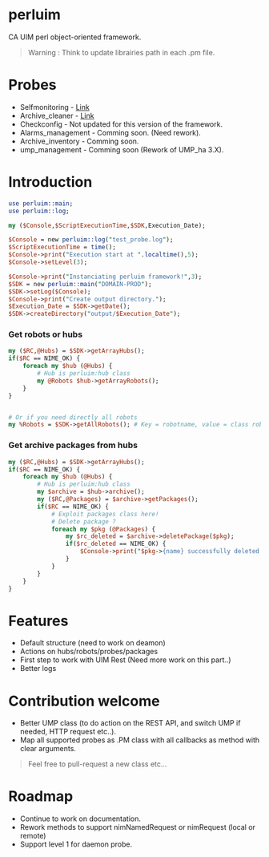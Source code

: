 # perluim
CA UIM perl object-oriented framework.

> Warning : Think to update librairies path in each .pm file.

# Probes 

- Selfmonitoring - [Link](https://github.com/fraxken/selfmonitoring)
- Archive_cleaner - [Link](https://github.com/fraxken/archive_cleaner)
- Checkconfig - Not updated for this version of the framework.
- Alarms_management - Comming soon. (Need rework).
- Archive_inventory - Comming soon. 
- ump_management - Comming soon (Rework of UMP_ha 3.X). 

# Introduction 

```perl
use perluim::main;
use perluim::log;

my ($Console,$ScriptExecutionTime,$SDK,Execution_Date);

$Console = new perluim::log("test_probe.log");
$ScriptExecutionTime = time();
$Console->print("Execution start at ".localtime(),5);
$Console->setLevel(3);

$Console->print("Instanciating perluim framework!",3);
$SDK = new perluim::main("DOMAIN-PROD");
$SDK->setLog($Console);
$Console->print("Create output directory.");
$Execution_Date = $SDK->getDate();
$SDK->createDirectory("output/$Execution_Date");
```

### Get robots or hubs 
```perl
my ($RC,@Hubs) = $SDK->getArrayHubs();
if($RC == NIME_OK) {
    foreach my $hub (@Hubs) {
        # Hub is perluim:hub class
        my @Robots $hub->getArrayRobots();
    }
}


# Or if you need directly all robots 
my %Robots = $SDK->getAllRobots(); # Key = robotname, value = class robot
```

### Get archive packages from hubs 
```perl
my ($RC,@Hubs) = $SDK->getArrayHubs();
if($RC == NIME_OK) {
    foreach my $hub (@Hubs) {
        # Hub is perluim:hub class
        my $archive = $hub->archive();
        my ($RC,@Packages) = $archive->getPackages();
        if($RC == NIME_OK) {
            # Exploit packages class here!
            # Delete package ?
            foreach my $pkg (@Packages) {
                my $rc_deleted = $archive->deletePackage($pkg);
                if($rc_deleted == NIME_OK) {
                    $Console->print("$pkg->{name} successfully deleted from hub $hub->{name}");
                }
            }
        }
    }
}
```

# Features 

- Default structure (need to work on deamon)
- Actions on hubs/robots/probes/packages
- First step to work with UIM Rest (Need more work on this part..) 
- Better logs

# Contribution welcome 

- Better UMP class (to do action on the REST API, and switch UMP if needed, HTTP request etc..). 
- Map all supported probes as .PM class with all callbacks as method with clear arguments.

> Feel free to pull-request a new class etc...

# Roadmap 

- Continue to work on documentation.
- Rework methods to support nimNamedRequest or nimRequest (local or remote)
- Support level 1 for daemon probe.
